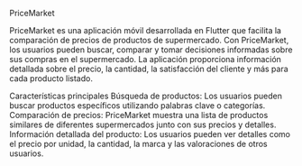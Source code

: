 PriceMarket

PriceMarket es una aplicación móvil desarrollada en Flutter que facilita la comparación de precios de productos de supermercado. Con PriceMarket, los usuarios pueden buscar, comparar y tomar decisiones informadas sobre sus compras en el supermercado. La aplicación proporciona información detallada sobre el precio, la cantidad, la satisfacción del cliente y más para cada producto listado.

Características principales
Búsqueda de productos: Los usuarios pueden buscar productos específicos utilizando palabras clave o categorías.
Comparación de precios: PriceMarket muestra una lista de productos similares de diferentes supermercados junto con sus precios y detalles.
Información detallada del producto: Los usuarios pueden ver detalles como el precio por unidad, la cantidad, la marca y las valoraciones de otros usuarios.
